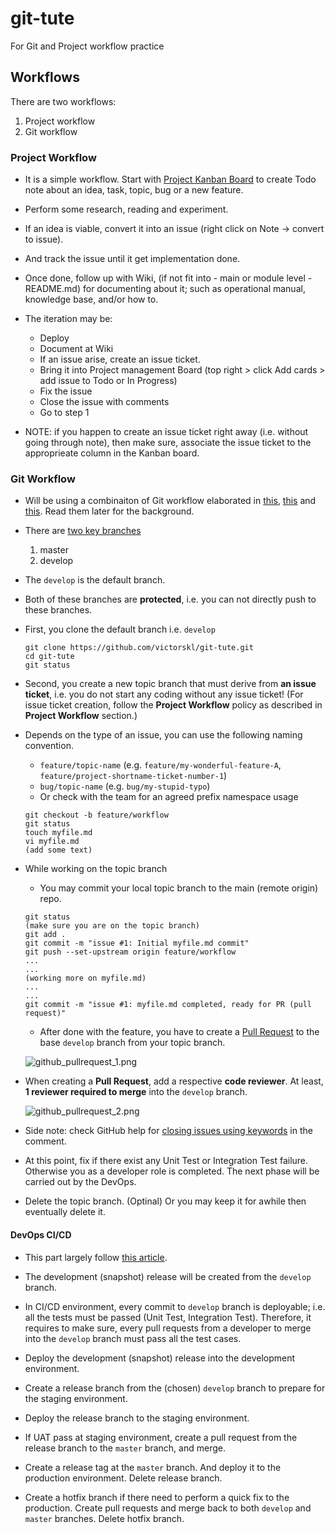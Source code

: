# git-tute
For Git and Project workflow practice

## Workflows
There are two workflows:

1. Project workflow
2. Git workflow

### Project Workflow

- It is a simple workflow. Start with [Project Kanban Board](https://github.com/victorskl/git-tute/projects) to create Todo note about an idea, task, topic, bug or a new feature.

- Perform some research, reading and experiment. 

- If an idea is viable, convert it into an issue (right click on Note -> convert to issue). 

- And track the issue until it get implementation done. 

- Once done, follow up with Wiki, (if not fit into - main or module level - README.md) for documenting about it; such as operational manual, knowledge base, and/or how to.

- The iteration may be:

    - Deploy
    - Document at Wiki
    - If an issue arise, create an issue ticket.
	- Bring it into Project management Board 
	(top right > click Add cards > add issue to Todo or In Progress)
    - Fix the issue
    - Close the issue with comments
    - Go to step 1

- NOTE: if you happen to create an issue ticket right away (i.e. without going through note), then make sure, associate the issue ticket to the approprieate column in the Kanban board.

### Git Workflow

- Will be using a combinaiton of Git workflow elaborated in [this][1], [this][2] and [this][3]. Read them later for the background.

- There are [two key branches](https://github.com/victorskl/git-tute/branches) 
	1. master
	2. develop

- The `develop` is the default branch.

- Both of these branches are **protected**, i.e. you can not directly push to these branches.

- First, you clone the default branch i.e. `develop` 
	```
	git clone https://github.com/victorskl/git-tute.git
	cd git-tute
	git status
	```

- Second, you create a new topic branch that must derive from **an issue ticket**, i.e. you do not start any coding without any issue ticket! (For issue ticket creation, follow the **Project Workflow** policy as described in **Project Workflow** section.)

- Depends on the type of an issue, you can use the following naming convention.
	- `feature/topic-name` (e.g. `feature/my-wonderful-feature-A`, `feature/project-shortname-ticket-number-1`)
	- `bug/topic-name` (e.g. `bug/my-stupid-typo`)
	- Or check with the team for an agreed prefix namespace usage
	```
	git checkout -b feature/workflow
	git status
	touch myfile.md
	vi myfile.md
	(add some text)
	```

- While working on the topic branch 
	- You may commit your local topic branch to the main (remote origin) repo.
	```
	git status
	(make sure you are on the topic branch)
	git add .
	git commit -m "issue #1: Initial myfile.md commit"
	git push --set-upstream origin feature/workflow
	...
	...
	(working more on myfile.md)
	...
	...
	git commit -m "issue #1: myfile.md completed, ready for PR (pull request)"
	```
	
	- After done with the feature, you have to create a [Pull Request](https://github.com/victorskl/git-tute/pulls) to the base `develop` branch from your topic branch.

	![github_pullrequest_1.png](https://www.dropbox.com/s/rkzwurzuuxjqc0e/github_pullrequest_1.png?raw=1)


- When creating a **Pull Request**, add a respective **code reviewer**. At least, **1 reviewer required to merge** into the `develop` branch.

	![github_pullrequest_2.png](https://www.dropbox.com/s/bpitjcbyc2vfg4w/github_pullrequest_2.png?raw=1)

- Side note: check GitHub help for [closing issues using keywords](https://help.github.com/articles/closing-issues-using-keywords/) in the comment.

- At this point, fix if there exist any Unit Test or Integration Test failure. Otherwise you as a developer role is completed. The next phase will be carried out by the DevOps.

- Delete the topic branch. (Optinal) Or you may keep it for awhile then eventually delete it.

#### DevOps CI/CD

- This part largely follow [this article][1].

- The development (snapshot) release will be created from the `develop` branch. 

- In CI/CD environment, every commit to `develop` branch is deployable; i.e. all the tests must be passed (Unit Test, Integration Test). Therefore, it requires to make sure, every pull requests from a developer to merge into the `develop` branch must pass all the test cases.

- Deploy the development (snapshot) release into the development environment.

- Create a release branch from the (chosen) `develop` branch to prepare for the staging environment.

- Deploy the release branch to the staging environment.

- If UAT pass at staging environment, create a pull request from the release branch to the `master` branch, and merge.

- Create a release tag at the `master` branch. And deploy it to the production environment. Delete release branch.

- Create a hotfix branch if there need to perform a quick fix to the production. Create pull requests and merge back to both `develop` and `master` branches. Delete hotfix branch.


[1]: http://nvie.com/posts/a-successful-git-branching-model/
[2]: https://www.atlassian.com/git/tutorials/comparing-workflows
[3]: https://git-scm.com/book/en/v2/Git-Branching-Branching-Workflows